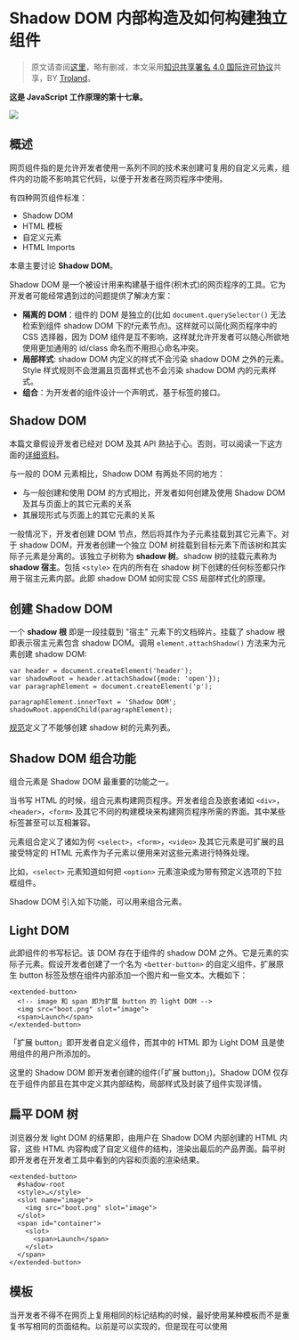 # Shadow DOM 内部构造及如何构建独立组件

> 原文请查阅[这里](https://blog.sessionstack.com/how-javascript-works-the-internals-of-shadow-dom-how-to-build-self-contained-components-244331c4de6e)，略有删减，本文采用[知识共享署名 4.0 国际许可协议](http://creativecommons.org/licenses/by/4.0/)共享，BY [Troland](https://github.com/Troland)。

**这是 JavaScript 工作原理的第十七章。**

![](https://user-images.githubusercontent.com/1475173/52962049-40d1fe80-33d7-11e9-84dd-089b1eb01565.png)

## 概述

网页组件指的是允许开发者使用一系列不同的技术来创建可复用的自定义元素，组件内的功能不影响其它代码，以便于开发者在网页程序中使用。

有四种网页组件标准：

* Shadow DOM
* HTML 模板
* 自定义元素
* HTML Imports

本章主要讨论 **Shadow DOM**。

Shadow DOM 是一个被设计用来构建基于组件(积木式)的网页程序的工具。它为开发者可能经常遇到过的问题提供了解决方案：

* **隔离的 DOM**：组件的 DOM 是独立的(比如 `document.querySelector()` 无法检索到组件 shadow DOM 下的f元素节点)。这样就可以简化网页程序中的 CSS 选择器，因为 DOM 组件是互不影响，这样就允许开发者可以随心所欲地使用更加通用的 id/class 命名而不用担心命名冲突。
* **局部样式**: shadow DOM 内定义的样式不会污染 shadow DOM 之外的元素。Style 样式规则不会泄漏且页面样式也不会污染 shadow DOM 内的元素样式。
* **组合**：为开发者的组件设计一个声明式，基于标签的接口。

## Shadow DOM

本篇文章假设开发者已经对 DOM 及其 API 熟拈于心。否则，可以阅读一下这方面的[详细资料](https://developer.mozilla.org/en-US/docs/Web/API/Document_Object_Model/Introduction)。

与一般的 DOM 元素相比，Shadow DOM 有两处不同的地方：

* 与一般创建和使用 DOM 的方式相比，开发者如何创建及使用 Shadow DOM 及其与页面上的其它元素的关系
* 其展现形式与页面上的其它元素的关系

一般情况下，开发者创建 DOM 节点，然后将其作为子元素挂载到其它元素下。对于 shadow DOM，开发者创建一个独立 DOM 树挂载到目标元素下而该树和其实际子元素是分离的。该独立子树称为 **shadow 树**。shadow 树的挂载元素称为 **shadow 宿主**。包括 `<style>` 在内的所有在 shadow 树下创建的任何标签都只作用于宿主元素内部。此即 shadow DOM 如何实现 CSS 局部样式化的原理。

## 创建 Shadow DOM

一个 **shadow 根** 即是一段挂载到 "宿主" 元素下的文档碎片。挂载了 shadow 根即表示宿主元素包含 shadow DOM。调用 `element.attachShadow()` 方法来为元素创建 shadow DOM:

```
var header = document.createElement('header');
var shadowRoot = header.attachShadow({mode: 'open'});
var paragraphElement = document.createElement('p');

paragraphElement.innerText = 'Shadow DOM';
shadowRoot.appendChild(paragraphElement);
```

[规范](http://w3c.github.io/webcomponents/spec/shadow/#h-methods)定义了不能够创建 shadow 树的元素列表。

## Shadow DOM 组合功能

组合元素是 Shadow DOM 最重要的功能之一。

当书写 HTML 的时候，组合元素构建网页程序。开发者组合及嵌套诸如 `<div>`，`<header>`，`<form>` 及其它不同的构建模块来构建网页程序所需的界面。其中某些标签甚至可以互相兼容。

元素组合定义了诸如为何 `<select>`，`<form>`，`<video>` 及其它元素是可扩展的且接受特定的 HTML 元素作为子元素以便用来对这些元素进行特殊处理。

比如，`<select>` 元素知道如何把 `<option>` 元素渲染成为带有预定义选项的下拉框组件。

Shadow DOM 引入如下功能，可以用来组合元素。

## Light DOM

此即组件的书写标记。该 DOM 存在于组件的 shadow DOM 之外。它是元素的实际子元素。假设开发者创建了一个名为 `<better-button>` 的自定义组件，扩展原生 button 标签及想在组件内部添加一个图片和一些文本。大概如下：

```
<extended-button>
  <!-- image 和 span 即为扩展 button 的 light DOM -->
  <img src="boot.png" slot="image">
  <span>Launch</span>
</extended-button>
```

「扩展 button」即开发者自定义组件，而其中的 HTML 即为 Light DOM 且是使用组件的用户所添加的。

这里的 Shadow DOM 即开发者创建的组件(「扩展 button」)。Shadow DOM 仅存在于组件内部且在其中定义其内部结构，局部样式及封装了组件实现详情。

## 扁平 DOM 树

浏览器分发 light DOM 的结果即，由用户在 Shadow DOM 内部创建的 HTML 内容，这些 HTML 内容构成了自定义组件的结构，渲染出最后的产品界面。扁平树即开发者在开发者工具中看到的内容和页面的渲染结果。

```
<extended-button>
  #shadow-root
  <style>…</style>
  <slot name="image">
    <img src="boot.png" slot="image">
  </slot>
  <span id="container">
    <slot>
      <span>Launch</span>
    </slot>
  </span>
</extended-button>
```

## 模板

当开发者不得不在网页上复用相同的标记结构的时候，最好使用某种模板而不是重复书写相同的页面结构。以前是可以实现的，但是现在可以使用 <template> (现代浏览器均兼容)元素轻易地实现该功能。该元素及其内容不会在 DOM 中渲染，但是可以使用 JavaScript 来引用其中的内容。

来看一个简单示例：

```
<template id="my-paragraph">
  <p> Paragraph content. </p>
</template>
```

上面的内容不会在页面中渲染，除非使用 JavaScript 来引用其中的内容，然后使用类似如下的代码来挂载到 DOM 中：

```
var template = document.getElementById('my-paragraph');
var templateContent = template.content;
document.body.appendChild(templateContent);
```

迄今为止，可以使用其它技术来实现类似的功能，但是正如之前所提到的，尽量使用原生功能来实现可能会更酷些。另外，兼容性也蛮好。

![](https://user-images.githubusercontent.com/1475173/52962058-44658580-33d7-11e9-8206-5b897a021540.png)

本身模板就很好用，但是若和自定义元素配合使用会更好哦。我们将会另外的文章中介绍自定义元素，当下开发者只需了解 customElement 接口允许开发者自定义标签内容的渲染。

让我们定义一个使用模板作为其 shadow DOM 渲染内容的网页组件。且称其为 `<my-paragraph>:`

```
customElements.define('my-paragraph',
 class extends HTMLElement {
   constructor() {
     super();

     let template = document.getElementById('my-paragraph');
     let templateContent = template.content;
     const shadowRoot = this.attachShadow({mode: 'open'}).appendChild(templateContent.cloneNode(true));
  }
});
```

这里需要注意的是使用 [Node.cloneNode()](https://developer.mozilla.org/en-US/docs/Web/API/Node/cloneNode) 方法来复制模板内容挂载到 shadow 根下。

另外，由于把模板的内容挂载到 shadow DOM 中，开发者可以在模板中使用 `<style>` 元素包含一些样式信息，该 `<style>` 元素随后会被封装进自定义元素里面。如果直接把模板挂载到标准 DOM 里面是不起作用的。

比如，可以更改模板内容为如下：

```
<template id="my-paragraph">
  <style>
    p {
      color: white;
      background-color: #666;
      padding: 5px;
    }
  </style>
  <p>Paragraph content. </p>
</template>
```

可以以如下方式使用刚才使用模板创建的自定义组件：

`<my-paragraph></my-paragraph>`

## 插槽

模板有一些不足的地方，主要的不足在于静态内容不允许开发者像一般的标准 HTML 模板那样渲染自定义的变量或者数据。

这时候 `<slot>` 就派上用场了。

可以把插槽看成是允许开发者在模板中放置自定义 HTML 的占位符的功能。这样开发者就可以创建能用的 HTML 模板并且通过引入插槽来自定义渲染内容。

让我们看一下以上模板添加一个插槽的代码如下：

```
<template id="my-paragraph">
  <p> 
    <slot name="my-text">Default text</slot> 
  </p>
</template>
```

如果在标记中引用该元素的时候没有定义插槽内容，或者浏览器不支持插槽，则 `<my-paragraph>` 只会包含默认的 "Default text" 内容。

若想要定义插槽内容，开发者得在 `<my-paragraph>` 中定义元素 HTML 结构的 [slot](https://developer.mozilla.org/en-US/docs/Web/HTML/Global_attributes#attr-slot) 属性值和对应填充的插槽名称保持一致即可。

如前所述，开发者可以随便写插槽内容：

```
<my-paragraph>
 <span slot="my-text">Let's have some different text!</span>
</my-paragraph>
```

所有可以被插入插槽的元素被称为[可插入元素](https://developer.mozilla.org/en-US/docs/Web/API/Slotable)；已插入插槽元素称为插槽元素。



注意以上示例中插入的 `<span>` 元素即是插槽元素。它拥有一个 `slot` 属性，属性值和模板中插槽定义的 name 属性值相等。



浏览器渲染之后，以上代码会创建如下扁平 DOM 树：

```
<my-paragraph>
  #shadow-root
  <p>
    <slot name="my-text">
      Default text
    </slot>
  </p>
  <span slot="my-text">Let's have some different text!</span>
</my-paragraph>
```

**这里原文有误，有改动。**

注意 `#shadow-root` 元素只是表示存在 Shadow DOM  而已。

## 样式化

可以在主页面样式化含有 shadow DOM 的组件，可以定义组件样式或者提供 [CSS 自定义属性的形式](https://developer.mozilla.org/en-US/docs/Web/CSS/Using_CSS_variables)让用户覆盖掉默认样式值。

### 组件定义的样式

**局部样式** 是 Shadow DOM 极好的功能之一：

* 主页面上的 CSS 选择器不会影响到组件内部元素的样式。
* 组件内部定义的样式不会影响页面上的其它元素样式。它们只作用于宿主元素。

Shadow DOM 中的 CSS 选择器只影响组件内部的元素。实际上，这意味着开发者可以重复使用通用的 id/class 名称而不用担心和主页面上的其它样式发生冲突。简单的 CSS 选择器可以提高页面性能。

让我们看一下如下 #shadow-root 中定义的一些样式：

```
#shadow-root
<style>
  #container {
    background: white;
  }
  #container-items {
    display: inline-flex;
  }
</style>

<div id="container"></div>
<div id="container-items"></div>
```

以上示例中的样式只会作用于 #shadow-root 内部。

开发者也可以在 #shadow-root 里面使用 <link> 元素来引入样式表，也只作用于 #shadow-root 内部。

## :host 伪类

`:host` 伪类允许开发者选择和样式化包含 shadow 树的宿主元素：

```
<style>
  :host {
    display: block; /* 默认情况下, 自定义元素是内联元素 */
  }
</style>
```

只有一个地方需要注意即若主页面上定义的宿主元素样式优先级比元素里面定义的 :host 样式规则要高。这样就允许开发者从外部覆盖掉组件内部定义的顶级样式。

即当在主页面上定义了如下的样式：

```
my-paragraph {
  marbin-bottom: 40px;
}

<template id="my-paragraph">
	<style>
		:host {
      margin-bottom: 30px;/* 将不起作用，因为会被前面父页面已定义的样式覆盖 */
		}
	</style>
  <p> 
    <slot name="my-text">Default text</slot> 
  </p>
</template>
```

同理，`:host` 只在shadow 根的上下文中起作用，因此开发者不能够在 Shadow DOM 外面使用。

`:host(<selector>)` 这样的功能样式允许开发者只样式化匹配 `<selector>` 的宿主元素。这是一个绝佳的方式，开发者可以在组件内部封装响应用户交互或者状态的行为，然后基于宿主元素来样式化内部节点。

```
<style>
  :host {
    opacity: 0.4;
  }
  
  :host(:hover) {
    opacity: 1;
  }
  
  :host([disabled]) { /* 宿主元素拥有 disabled 属性的样式. */
    background: grey;
    pointer-events: none;
    opacity: 0.4;
  }
  
  :host(.pink) > #tabs {
    color: pink; /* 当宿主元素含有 pink 类时的选项卡样式. */
  }
</style>
```

## 使用 :host-context(<selector>) 伪类来定制化元素样式

`:host-context(<selector>)` 伪类找出宿主元素或者宿主元素任意的祖先元素匹配 `<selector>`。

常用于定制化。例如，开发者通过为 `<html>` 或者 `<body>` 添加类来进行定制化：

```
<body class="lightheme">
  <custom-container>
  …
  </custom-container>
</body>
```

或者

```
<custom-container class="lightheme">
  …
</custom-container>
```



当宿主元素的祖先元素包含有 .lightheme 类 `:host-context(.lightheme)` 将会样式化 `<fancy-tabs>`：

```
:host-context(.lightheme) {
  color: black;
  background: white;
}
```

可以使用 `:host-context()` 来进行定制化主题样式，但是更好的方法即通过 CSS 自定义属性来创建样式钩子。

## 从外部样式化组件宿主元素

开发者可以从外部通过把标签名作为选择器来样式化组件宿主元素，如下：

```
custom-container {
  color: red;
}
```

**外部样式比 Shadow DOM 中定义的样式拥有更高的优先级。**

例如，假设用户书写如下选择器：

```
custom-container {
  width: 500px;
}
```

将会覆盖如下组件样式规则 ：

```
:host {
  width: 300px;
}
```

组件自身样式化只能做到这么多。但如果想要样式化组件内部属性呢？这就需要 CSS 自定义属性。

## 使用 CSS 自定义属性来创建样式钩子

若组件作者使用 CSS 自定义属性提供样式钩子，用户可以用来更改内部样式。

这和 `<slot>` 思路类似只是应用到了样式。

让我们看如下示例：

```
<!-- 主页面 -->
<style>
  custom-container {
    margin-bottom: 60px;
    --custom-container-bg: black;
  }
</style>

<custom-container background>…</custom-container>
```

Shadow DOM 内部：

```
:host([background]) {
  background: var(--custom-container-bg, #CECECE);
  border-radius: 10px;
  padding: 10px;
}
```

该示例中，因为用户提供了该背景颜色值，所以组件将会把黑色作为背景颜色值。否则，默认为 `#CECECE`。

作为组件作者，需要让开发者知道可以使用的 CSS 自定义属性。可以把自定义属性看作组件的公共接口。

## 插槽 JavaScript 接口

Shadow DOM API 可能用来操作插槽。

## slotchange 事件

当一个插槽的分发元素节点发生变化的时候触发 slotchange 事件。例如，当用户从 light DOM 中添加/删除子节点。

```
var slot = this.shadowRoot.querySelector('#some_slot');
slot.addEventListener('slotchange', function(e) {
  console.log('Light DOM change');
});
```

可以在元素的构造函数中创建 `MutationObserver` 来监听 light DOM 的其它类型的修改事件。前面文章中有介绍过 [MutationObserver 的内部构造及使用指南](https://blog.sessionstack.com/how-javascript-works-tracking-changes-in-the-dom-using-mutationobserver-86adc7446401)。

## assignedNodes() 方法

了解哪些元素是和插槽有关是很有用处的。调用 `slot.assignedNodes()` 可以找出哪些元素是由插槽渲染的。`flatten: true}` 选项会返回插槽的默认内容(若没有分发任何节点)。

看一下如下示例：

`<slot name='slot1'><p>Default content</p></slot>`

假设以上内容包含在一个叫做 `<my-container>` 的组件内部。

让我们查看一下该组件的不同用法，然后调用 `assignedNodes()` 输出不同的结果：

第一例中，我们将往插槽中添加内容：

```
<my-container>
  <span slot="slot1"> container text </span>
</my-container>
```

调用 `assignedNodes()` 将会返回 `[<span slot="slot1"> container text </span>]`。注意结果为一个节点数组。

第二例中，将不添加内容：

`<my-container> </my-container>`

调用 `assignedNodes()` 将会返回空数组 `[]`。

但是，假设添加 `{flatten: true}` 参数将会返回默认内容：`[<p>Default content</p>]`。

同理，为了查找插槽中的元素，开发者可以调用 `assignedNodes()` 来找出元素被挂载到哪个组件插槽中。

## 事件模型

Shadow DOM 中的事件冒泡的经过是值得注意的。

事件目标被调整为维护 Shadow DOM 的封闭性。当事件被重新定位，看起来是由组件自身产生而不是组件的 Shadow DOM 内部元素。

这里有传播出 Shadow DOM 的事件列表(还有一些只能在 Shadow DOM 内传播)：

* **Focus 事件**：blur, focus, focusin, focusout
* **鼠标事件**：click, dblclick, mousedown, mouseenter, mousemove 等.
* **滚轮事件**: wheel
* **输入事件**: beforeinput, input
* **键盘事件**: keydown, keyup
* **组合事件**: compositionstart, compositionupdate, compositionend
* **拖拽事件**: dragstart, drag, dragend, drop 等.

## 自定义事件

默认情况下，自定义事件不会传播出 Shadow DOM。开发者若想要分派自定义事件且想要传播出 Shadow DOM，需要添加 `bubbles: true` 和 `composed: true` 选项参数。

让我们瞧瞧类似这样的事件分派：

```
var container = this.shadowRoot.querySelector('#container');
container.dispatchEvent(new Event('containerchanged', {bubbles: true, composed: true}));
```

## 浏览器兼容情况

可以通过检查 attachShadow 来检查是否支持 Shadow DOM 功能：

```
const supportsShadowDOMV1 = !!HTMLElement.prototype.attachShadow;
```

![](https://user-images.githubusercontent.com/1475173/52962053-43345880-33d7-11e9-9fcd-7199da3b03ca.png)

参考资料：

* https://developer.mozilla.org/en-US/docs/Web/Web_Components/Using_shadow_DOM
* https://developers.google.com/web/fundamentals/web-components/shadowdom
* https://developer.mozilla.org/en-US/docs/Web/Web_Components/Using_templates_and_slots
* https://www.html5rocks.com/en/tutorials/webcomponents/shadowdom-201/#toc-style-host